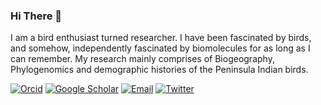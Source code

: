 ### Hi There 👋

I am a bird enthusiast turned researcher. I have been fascinated by birds, and somehow, independently fascinated by biomolecules for as long as I can remember. My research mainly comprises of Biogeography, Phylogenomics and demographic histories of the Peninsula Indian birds. 

[![Orcid](https://img.shields.io/badge/Orcid-gray?style=flat-square&logo=ORCID)](https://orcid.org/0000-0001-6186-9250)
[![Google Scholar](https://img.shields.io/badge/GoogleScholar-gray?style=flat-square&logo=GoogleScholar)](https://scholar.google.com/citations?hl=en&pli=1&user=cPIH1ioAAAAJ)
[![Email](https://img.shields.io/badge/Email-vinaykl@students.iisertirupati.ac.in-blue?style=flat-square)](mailto:vinaykl@students.iisertirupati.ac.in)
[![Twitter](https://img.shields.io/badge/Twitter-9cf?style=flat-square&logo=Twitter)](https://twitter.com/bird_biochemist)
